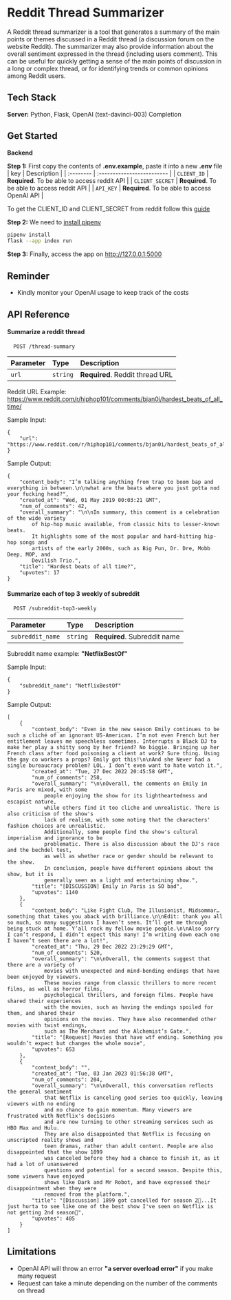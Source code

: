 
# Reddit Thread Summarizer

A Reddit thread summarizer is a tool that generates a summary of the main points or 
themes discussed in a Reddit thread (a discussion forum on the website Reddit). 
The summarizer may also provide information about the overall sentiment expressed in 
the thread (including users comment). 
This can be useful for quickly getting a sense of the main points of discussion in a long 
or complex thread, or for identifying trends or common opinions among Reddit users. 






## Tech Stack

**Server:** Python, Flask, OpenAI (text-davinci-003) Completion





## Get Started

**Backend**

**Step 1:** First copy the contents of **.env.example**, paste it into a new **.env** file
| key | Description                |
| :-------- | :------------------------- |
| `CLIENT_ID` | **Required**. To be able to access reddit API |
| `CLIENT_SECRET` | **Required**. To be able to access reddit API |
| `API_KEY` | **Required**. To be able to access OpenAI API |

To get the CLIENT_ID and CLIENT_SECRET from reddit follow this [guide](https://github.com/reddit-archive/reddit/wiki/OAuth2-Quick-Start-Example#first-steps)

**Step 2:** We need to [install pipenv](https://pipenv.pypa.io/en/latest/install/)

```bash
pipenv install
flask --app index run
```

**Step 3:** Finally, access the app on http://127.0.0.1:5000




## Reminder
- Kindly monitor your OpenAI usage to keep track of the costs


## API Reference

#### Summarize a reddit thread

```http
  POST /thread-summary
```

| Parameter | Type     | Description                |
| :-------- | :------- | :------------------------- |
| `url` | `string` | **Required**. Reddit thread URL |


Reddit URL Example: https://www.reddit.com/r/hiphop101/comments/bjan0i/hardest_beats_of_all_time/

Sample Input:
```
{
    "url": "https://www.reddit.com/r/hiphop101/comments/bjan0i/hardest_beats_of_all_time/"
}
```

Sample Output:
```
{
    "content_body": "I’m talking anything from trap to boom bap and everything in between.\n\nwhat are the beats where you just gotta nod your fucking head?",
    "created_at": "Wed, 01 May 2019 00:03:21 GMT",
    "num_of_comments": 42,
    "overall_summary": "\n\nIn summary, this comment is a celebration of the wide variety 
        of hip-hop music available, from classic hits to lesser-known beats. 
        It highlights some of the most popular and hard-hitting hip-hop songs and 
        artists of the early 2000s, such as Big Pun, Dr. Dre, Mobb Deep, MOP, and 
        Devilish Trio.",
    "title": "Hardest beats of all time?",
    "upvotes": 17
}
```
#### Summarize each of top 3 weekly of subreddit

```http
  POST /subreddit-top3-weekly
```

| Parameter | Type     | Description                       |
| :-------- | :------- | :-------------------------------- |
| `subreddit_name`      | `string` | **Required**. Subreddit name |

Subreddit name example: **"NetflixBestOf"**

Sample Input:
```
{
    "subreddit_name": "NetflixBestOf"
}
```

Sample Output:
```
[
    {
        "content_body": "Even in the new season Emily continues to be such a cliché of an ignorant US-American. I’m not even French but her entitlement leaves me speechless sometimes. Interrupts a Black DJ to make her play a shitty song by her friend? No biggie. Bringing up her French class after food poisoning a client at work? Sure thing. Using the gay co workers a props? Emily got this!\n\nAnd she Never had a single bureaucracy problem? LOL. I don’t even want to hate watch it.",
        "created_at": "Tue, 27 Dec 2022 20:45:58 GMT",
        "num_of_comments": 258,
        "overall_summary": "\n\nOverall, the comments on Emily in Paris are mixed, with some 
            people enjoying the show for its lightheartedness and escapist nature, 
            while others find it too cliche and unrealistic. There is also criticism of the show's
            lack of realism, with some noting that the characters' fashion choices are unrealistic. 
            Additionally, some people find the show's cultural imperialism and ignorance to be
            problematic. There is also discussion about the DJ's race and the bechdel test, 
            as well as whether race or gender should be relevant to the show. 
            In conclusion, people have different opinions about the show, but it is 
            generally seen as a light and entertaining show.",
        "title": "[DISCUSSION] Emily in Paris is SO bad",
        "upvotes": 1140
    },
    {
        "content_body": "Like Fight Club, The Illusionist, Midsommar… something that takes you aback with brilliance.\n\nEdit: thank you all so much, so many suggestions I haven’t seen. It’ll get me through being stuck at home. Y’all rock my fellow movie people.\n\nAlso sorry I can’t respond, I didn’t expect this many! I’m writing down each one I haven’t seen there are a lot!",
        "created_at": "Thu, 29 Dec 2022 23:29:29 GMT",
        "num_of_comments": 520,
        "overall_summary": "\n\nOverall, the comments suggest that there are a variety of 
            movies with unexpected and mind-bending endings that have been enjoyed by viewers. 
            These movies range from classic thrillers to more recent films, as well as horror films,
            psychological thrillers, and foreign films. People have shared their experiences 
            with the movies, such as having the endings spoiled for them, and shared their 
            opinions on the movies. They have also recommended other movies with twist endings, 
            such as The Merchant and the Alchemist’s Gate.",
        "title": "[Request] Movies that have wtf ending. Something you wouldn’t expect but changes the whole movie",
        "upvotes": 653
    },
    {
        "content_body": "",
        "created_at": "Tue, 03 Jan 2023 01:56:38 GMT",
        "num_of_comments": 204,
        "overall_summary": "\n\nOverall, this conversation reflects the general sentiment 
            that Netflix is canceling good series too quickly, leaving viewers with no ending 
            and no chance to gain momentum. Many viewers are frustrated with Netflix's decisions 
            and are now turning to other streaming services such as HBO Max and Hulu. 
            They are also disappointed that Netflix is focusing on unscripted reality shows and 
            teen dramas, rather than adult content. People are also disappointed that the show 1899 
            was canceled before they had a chance to finish it, as it had a lot of unanswered 
            questions and potential for a second season. Despite this, some viewers have enjoyed
            shows like Dark and Mr Robot, and have expressed their disappointment when they were 
            removed from the platform.",
        "title": "[Discussion] 1899 got cancelled for season 2🤧...It just hurta to see like one of the best show I've seen on Netflix is not getting 2nd season🤧",
        "upvotes": 405
    }
]
```

## Limitations

- OpenAI API will throw an error **"a server overload error"** if you make many request
- Request can take a minute depending on the number of the comments on thread
